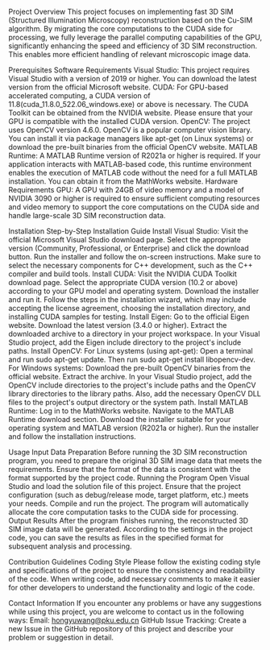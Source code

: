 Project Overview This project focuses on implementing fast 3D SIM (Structured Illumination Microscopy) reconstruction based on the Cu-SIM algorithm. By migrating the core computations to the CUDA side for processing, we fully leverage the parallel computing capabilities of the GPU, significantly enhancing the speed and efficiency of 3D SIM reconstruction. This enables more efficient handling of relevant microscopic image data.

Prerequisites Software Requirements Visual Studio: This project requires Visual Studio with a version of 2019 or higher. You can download the latest version from the official Microsoft website. CUDA: For GPU-based accelerated computing, a CUDA version of 11.8(cuda_11.8.0_522.06_windows.exe) or above is necessary. The CUDA Toolkit can be obtained from the NVIDIA website. Please ensure that your GPU is compatible with the installed CUDA version. OpenCV: The project uses OpenCV version 4.6.0. OpenCV is a popular computer vision library. You can install it via package managers like apt-get (on Linux systems) or download the pre-built binaries from the official OpenCV website. MATLAB Runtime: A MATLAB Runtime version of R2021a or higher is required. If your application interacts with MATLAB-based code, this runtime environment enables the execution of MATLAB code without the need for a full MATLAB installation. You can obtain it from the MathWorks website. Hardware Requirements GPU: A GPU with 24GB of video memory and a model of NVIDIA 3090 or higher is required to ensure sufficient computing resources and video memory to support the core computations on the CUDA side and handle large-scale 3D SIM reconstruction data.

Installation Step-by-Step Installation Guide Install Visual Studio: Visit the official Microsoft Visual Studio download page. Select the appropriate version (Community, Professional, or Enterprise) and click the download button. Run the installer and follow the on-screen instructions. Make sure to select the necessary components for C++ development, such as the C++ compiler and build tools. Install CUDA: Visit the NVIDIA CUDA Toolkit download page. Select the appropriate CUDA version (10.2 or above) according to your GPU model and operating system. Download the installer and run it. Follow the steps in the installation wizard, which may include accepting the license agreement, choosing the installation directory, and installing CUDA samples for testing. Install Eigen: Go to the official Eigen website. Download the latest version (3.4.0 or higher). Extract the downloaded archive to a directory in your project workspace. In your Visual Studio project, add the Eigen include directory to the project's include paths. Install OpenCV: For Linux systems (using apt-get): Open a terminal and run sudo apt-get update. Then run sudo apt-get install libopencv-dev. For Windows systems: Download the pre-built OpenCV binaries from the official website. Extract the archive. In your Visual Studio project, add the OpenCV include directories to the project's include paths and the OpenCV library directories to the library paths. Also, add the necessary OpenCV DLL files to the project's output directory or the system path. Install MATLAB Runtime: Log in to the MathWorks website. Navigate to the MATLAB Runtime download section. Download the installer suitable for your operating system and MATLAB version (R2021a or higher). Run the installer and follow the installation instructions.

Usage Input Data Preparation Before running the 3D SIM reconstruction program, you need to prepare the original 3D SIM image data that meets the requirements. Ensure that the format of the data is consistent with the format supported by the project code. Running the Program Open Visual Studio and load the solution file of this project. Ensure that the project configuration (such as debug/release mode, target platform, etc.) meets your needs. Compile and run the project. The program will automatically allocate the core computation tasks to the CUDA side for processing. Output Results After the program finishes running, the reconstructed 3D SIM image data will be generated. According to the settings in the project code, you can save the results as files in the specified format for subsequent analysis and processing.

Contribution Guidelines Coding Style Please follow the existing coding style and specifications of the project to ensure the consistency and readability of the code. When writing code, add necessary comments to make it easier for other developers to understand the functionality and logic of the code.

Contact Information If you encounter any problems or have any suggestions while using this project, you are welcome to contact us in the following ways: Email: hongyuwang@pku.edu.cn GitHub Issue Tracking: Create a new Issue in the GitHub repository of this project and describe your problem or suggestion in detail.

